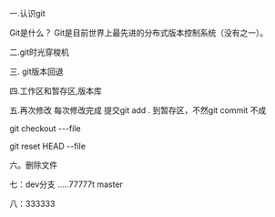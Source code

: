 一.认识git 

Git是什么？
Git是目前世界上最先进的分布式版本控制系统（没有之一）。

二.git时光穿梭机

三. git版本回退

四.工作区和暂存区,版本库

五.再次修改 每次修改完成 提交git add . 到暂存区，不然git commit 不成

git checkout ---file

git reset HEAD --file

六。删除文件

七：dev分支 .....77777t   master 

八：333333